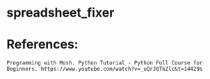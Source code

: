 # spreadsheet_fixer

# References:
    Programming with Mosh. Python Tutorial - Python Full Course for Beginners. https://www.youtube.com/watch?v=_uQrJ0TkZlc&t=14429s